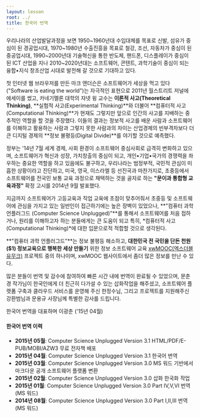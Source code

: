 ```yaml
---
layout: lesson
root: ../
title: 한국어 번역
---
```


우리나라의 산업발달과정을 보면 1950~1960년대 수입대체를 목표로 신발, 섬유가 중심이 된 경공업시대, 1970~1980년 수출진흥을 목표로 철강, 조선, 자동차가 중심이 된 중공업시대, 1990~2000년대 기술혁신을 통한 반도체, 핸드폰, 디스플레이가 중심이 된 ICT 산업을 지나 2010~2020년대는 소프트웨어, 콘텐트, 과학기술이 중심이 되는 융합•지식 창조산업 시대로 발전해 갈 것으로 기대하고 있다.  

첫 인터넷 웹 브라우저를 만든 마크 앤더슨은 소프트웨어가 세상을 먹고 있다("Software is eating the world")는 자극적인 표현으로 2011년 월스트리트 저널에 에세이를 썼고, 카네기멜론 대학의 쟈넷 윙 교수는 **이론적 사고(Theoretical Thinking)**, **실험적 사고(Experimental Thinking)**와 더불어 **컴퓨터적 사고(Computational Thinking)**가 현재도 그렇지만 앞으로 인간의 사고를 지배하는 중추적인 역할을 할 것을 주장했다. 이들의 결과는 정보적 사고를 배운 사람과 소프트웨어를 이해하고 활용하는 사람과 그렇지 못한 사람과의 차이는 산업경제의 빈부격차보다 더 큰 디지털 경제의 **정보 불평등(Digital Divide)**를 야기할 것으로 예측했다.  

정부는 '14년 7월 세계 경제, 사회 환경이 소프트웨어 중심사회로 급격히 변화하고 있으며, 소프트웨어가 혁신과 성장, 가치창출의 중심이 되고, 개인•기업•국가의 경쟁력을 좌우하는 중요한 역할을 하고 있음에도 불구하고, 우리나라는 범정부적, 국민적 관심이 미흡한 상황이라고 진단하고, 미국, 영국, 이스라엘 등 선진국과 마찬가지로, 초중등에서 소프트웨어를 전국민 보통 교육 과정으로 채택하는 것을 골자로 하는 **"문이과 통합형 교육과정"** 확정 고시를 2014년 9월 발표했다.

지금까지 소프트웨어가 고등교육과 직업 교육에 초점이 맞추어줘서 초중등 및 소프트웨어에 관심을 가지고 있는 일반인이 접근하기에는 높은 장벽이 있었으나, **"컴퓨터 과학 언플러그드 (Computer Science Unplugged)"**를 통해서 소프트웨어를 처음 접하거나, 원리를 이해하고자 하는 분들에게는 큰 도움이 되고 특히, *컴퓨터적 사고(Computational Thinking)*에 대한 입문으로적 적합할 것으로 생각된다.  

**"컴퓨터 과학 언플러그드"**는 정보 불평등 해소하고, **대한민국 전 국민을 단돈 천원($1) 정보교육으로 행복한 세상 만들기** 위한 정보 소프트웨어 교육 [xwMOOC(엑스더블유무크)](http://www.xwmooc.net/) 프로젝트 중의 하나이며, xwMOOC 웹사이트에서 좀더 많은 정보를 만난 수 있다.

많은 분들이 번역 및 감수에 참여하여 빠른 시간 내에 번역이 완료될 수 있었으며, 문춘경 작가님이 한국인에게 더 친근히 다가설 수 있는 삽화작업을 해주셨고, 소프트웨어 플랫폼 구축과 클라우드 서비스를 운영해 주신 한정수님, 그리고 프로젝트를 지원해주신 강환범님과 문용규 사장님께 특별한 감사를 드립니다.

한국어 번역을 대표하며
이광춘 ('15년 04월)

#### 한국어 번역 이력

- **2015년 05월**: Computer Science Unplugged Version 3.1 HTML/PDF/E-PUB/MOBI/AZW3 무료 전자책 배포
- **2015년 04월**: Computer Science Unplugged Version 3.1 한국어 번역
- **2015년 03월**: Computer Science Unplugged Version 3.0 MS 워드 기반에서 마크다운 공개 소프트웨어 플랫폼 변환
- **2015년 02월**: Computer Science Unplugged Version 3.0 삽화 한국화 작업
- **2015년 01월**: Computer Science Unplugged Version 3.0 Part IV,V,VI 번역 (MS 워드)
- **2014년 08월**: Computer Science Unplugged Version 3.0 Part I,II,III 번역 (MS 워드)
